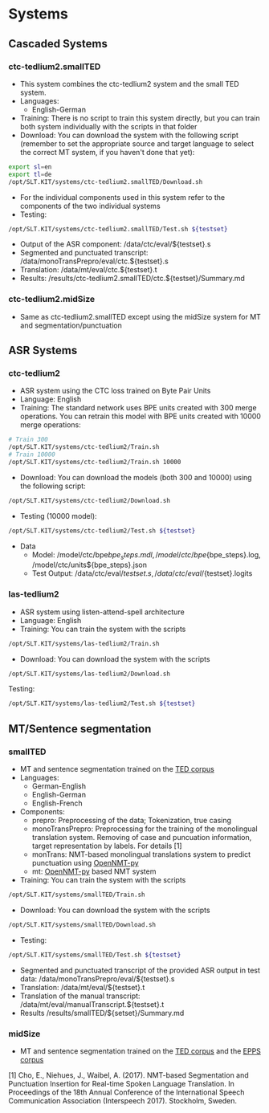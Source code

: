 # Systems

## Cascaded Systems

### ctc-tedlium2.smallTED
 * This system combines the ctc-tedlium2 system and the small TED system.
 * Languages:
   * English-German
 * Training: There is no script to train this system directly, but you can train both system individually with the scripts in that folder
 * Download: You can download the system with the following script (remember to set the appropriate source and target language to select the correct MT system, if you haven't done that yet):

 ```bash
 export sl=en
 export tl=de
 /opt/SLT.KIT/systems/ctc-tedlium2.smallTED/Download.sh
 ```
  * For the individual components used in this system refer to the components of the two individual systems
  * Testing:
  ```bash
  /opt/SLT.KIT/systems/ctc-tedlium2.smallTED/Test.sh ${testset}
  ```
  
   * Output of the ASR component:  /data/ctc/eval/${testset}.s
   * Segmented and punctuated transcript: /data/monoTransPrepro/eval/ctc.${testset}.s
   * Translation: /data/mt/eval/ctc.${testset}.t
   * Results: /results/ctc-tedlium2.smallTED/ctc.${testset}/Summary.md

### ctc-tedlium2.midSize
  * Same as ctc-tedlium2.smallTED except using the midSize system for MT and segmentation/punctuation

## ASR Systems

### ctc-tedlium2
 * ASR system using the CTC loss trained on Byte Pair Units
 * Language: English
 * Training: The standard network uses BPE units created with 300 merge operations. You can retrain this model with BPE units created with 10000 merge operations:
```bash
# Train 300
/opt/SLT.KIT/systems/ctc-tedlium2/Train.sh
# Train 10000
/opt/SLT.KIT/systems/ctc-tedlium2/Train.sh 10000
```
* Download: You can download the models (both 300 and 10000) using the following script:

```bash
/opt/SLT.KIT/systems/ctc-tedlium2/Download.sh
```

 * Testing (10000 model):
 ```bash
 /opt/SLT.KIT/systems/ctc-tedlium2/Test.sh ${testset}
 ```
 
 * Data
   * Model: /model/ctc/bpe${bpe_steps}.mdl, /model/ctc/bpe${bpe_steps}.log, /model/ctc/units${bpe_steps}.json
   * Test Output: /data/ctc/eval/${testset}.s, /data/ctc/eval/${testset}.logits

### las-tedlium2

* ASR system using listen-attend-spell architecture
* Language: English
* Training: You can train the system with the scripts
```bash
/opt/SLT.KIT/systems/las-tedlium2/Train.sh
```
* Download: You can download the system with the scripts

```bash
/opt/SLT.KIT/systems/las-tedlium2/Download.sh
```
Testing:
 ```bash
 /opt/SLT.KIT/systems/las-tedlium2/Test.sh ${testset}
 ```

## MT/Sentence segmentation

### smallTED
* MT and sentence segmentation trained on the  [TED corpus](https://wit3.fbk.eu/)
* Languages:
  * German-English
  * English-German
  * English-French
* Components:
  * prepro: Preprocessing of the data; Tokenization, true casing
  * monoTransPrepro: Preprocessing for the training of the monolingual translation system. Removing of case and puncuation information, target representation by labels. For details [1]
  * monTrans: NMT-based monolingual translations system to predict punctuation using [OpenNMT-py](http://opennmt.net/)
  * mt: [OpenNMT-py](http://opennmt.net/) based NMT system
* Training: You can train the system with the scripts
```bash
/opt/SLT.KIT/systems/smallTED/Train.sh
```
* Download: You can download the system with the scripts

```bash
/opt/SLT.KIT/systems/smallTED/Download.sh
```
 * Testing:
 ```bash
 /opt/SLT.KIT/systems/smallTED/Test.sh ${testset}
 ```
   * Segmented and punctuated transcript of the provided ASR output in test data: /data/monoTransPrepro/eval/${testset}.s
   * Translation: /data/mt/eval/${testset}.t
   * Translation of the manual transcript: /data/mt/eval/manualTranscript.${testset}.t
   * Results /results/smallTED/${setset}/Summary.md


### midSize

* MT and sentence segmentation trained on the  [TED corpus](https://wit3.fbk.eu/) and the [EPPS corpus](http://statmt.org/europarl/)

[1] Cho, E., Niehues, J., Waibel, A. (2017). NMT-based Segmentation and Punctuation Insertion for Real-time Spoken Language Translation. In Proceedings of the 18th Annual Conference of the International Speech Communication Association (Interspeech 2017). Stockholm, Sweden.
